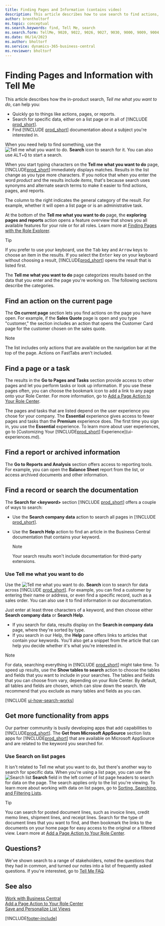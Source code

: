 ```yaml
---
title: Finding Pages and Information (contains video)
description: This article describes how to use search to find actions, pages, reports, documentation, and data, and other apps and consulting services.
author: brentholtorf
ms.topic: conceptual
ms.search.keywords: find, Tell Me, search
ms.search.form: TellMe, 9020, 9022, 9026, 9027, 9030, 9000, 9009, 9004, 9005, 9024, 9006, 9007, 9010, 9016, 9017
ms.date: 06/14/2023
ms.author: bholtorf
ms.service: dynamics-365-business-central
ms.reviewer: bholtorf
---
```

# Finding Pages and Information with Tell Me

This article describes how the in-product search, *Tell me what you want to do*, can help you: 

* Quickly go to things like actions, pages, or reports.
* Search for specific data, either on a list page or in all of [!INCLUDE [prod_short](includes/prod_short.md)].
* Find [!INCLUDE [prod_short](includes/prod_short.md)] documentation about a subject you're interested in.

<!-- ![!VIDEO https://go.microsoft.com/fwlink/?linkid=2086048] -->

When you need help to find something, use the ![Tell me what you want to do.](media/ui-search/search.png "Search for Page or Report") **Search** icon to search for it. You can also use <kbd>ALT</kbd>+<kbd>Q</kbd> to start a search.

When you start typing characters on the **Tell me what you want to do** page, [!INCLUDE[prod_short](includes/prod_short.md)] immediately displays matches. Results in the list change as you type more characters. If you notice that when you enter the word *product* and the results include *items*, that's because search uses synonyms and alternate search terms to make it easier to find actions, pages, and reports.

The column to the right indicates the general category of the result. For example, whether it will open a list page or is an administrative task.  

At the bottom of the **Tell me what you want to do** page, the **exploring pages and reports** action opens a feature overview that shows you all available features for your role or for all roles. Learn more at [Finding Pages with the Role Explorer](ui-role-explorer.md).

> [!TIP]  
> If you prefer to use your keyboard, use the <kbd>Tab</kbd> key and <kbd>Arrow</kbd> keys to choose an item in the results. If you select the <kbd>Enter</kbd> key on your keyboard without choosing a result, [!INCLUDE[prod_short](includes/prod_short.md)] opens the result that is listed first.

The **Tell me what you want to do** page categorizes results based on the data that you enter and the page you're working on. The following sections describe the categories.

## Find an action on the current page

The **On current page** section lets you find actions on the page you have open. For example, if the **Sales Quote** page is open and you type "customer," the section includes an action that opens the Customer Card page for the customer chosen on the sales quote.

> [!NOTE]  
> The list includes only actions that are available on the navigation bar at the top of the page. Actions on FastTabs aren't included.  

## Find a page or a task

The results in the **Go to Pages and Tasks** section provide access to other pages and let you perform tasks or look up information. If you use these pages often, you can choose the bookmark icon to add a link to any page onto your Role Center. For more information, go to [Add a Page Action to Your Role Center](ui-bookmarks.md).

The pages and tasks that are listed depend on the user experience you chose for your company. The **Essential** experience gives access to fewer pages and tasks than the **Premium** experience does. The first time you sign in, you use the **Essential** experience. To learn more about user experiences, go to [Customizing Your [!INCLUDE[prod_short](includes/prod_short.md)] Experience](ui-experiences.md).

## Find a report or archived information

The **Go to Reports and Analysis** section offers access to reporting tools. For example, you can open the **Balance Sheet** report from the list, or access archived documents and other information.  

## Find a record or search the documentation

The **Search for \<keyword\>** section [!INCLUDE [prod_short](includes/prod_short.md)] offers a couple of ways to search:

* Use the **Search company data** action to search all pages in [!INCLUDE [prod_short](includes/prod_short.md)].
* Use the **Search Help** action to find an article in the Business Central documentation that contains your keyword.

  > [!NOTE]  
  > Your search results won't include documentation for third-party extensions.

### Use Tell me what you want to do

Use the ![Tell me what you want to do.](media/ui-search/search.png "Search for Page or Report") **Search** icon to search for data across [!INCLUDE [prod_short](includes/prod_short.md)]. For example, you can find a customer by entering their name or address, or even find a specific record, such as a sales order. You can also use it to find information in our documentation.

Just enter at least three characters of a keyword, and then choose either **Search company data** or **Search Help**.

* If you search for data, results display on the **Search in company data** page, where they're sorted by type.  
* If you search in our Help, the **Help** pane offers links to articles that contain your keywords. You'll also get a snippet from the article that can help you decide whether it's what you're interested in.

> [!NOTE]
> For data, searching everything in [!INCLUDE [prod_short](includes/prod_short.md)] might take time. To speed up results, use the **Show tables to search** action to choose the tables and fields that you want to include in your searches. The tables and fields that you can choose from vary, depending on your Role Center. By default, all tables and fields are chosen, which can slow down the search. We recommend that you exclude as many tables and fields as you can.

[!INCLUDE [ui-how-search-works](includes/ui-how-search-works.md)]

## Get more functionality from apps

Our partner community is busily developing apps that add capabilities to [!INCLUDE[prod_short](includes/prod_short.md)]. The **Get from Microsoft AppSource** section lists apps for [!INCLUDE[prod_short](includes/prod_short.md)] that are available on Microsoft AppSource and are related to the keyword you searched for.

### Use Search on list pages

It isn't related to Tell me what you want to do, but there's another way to search for specific data. When you're using a list page, you can use the ![Search list](media/ui-search/search-list.png "Search list icon") **Search** field in the left corner of list page headers to search for data on the page. The search applies only to the list you're viewing. To learn more about working with data on list pages, go to [Sorting, Searching, and Filtering Lists](ui-enter-criteria-filters.md).  

> [!TIP]
> You can search for posted document lines, such as invoice lines, credit memo lines, shipment lines, and receipt lines. Search for the type of document lines that you want to find, and then bookmark the links to the documents on your home page for easy access to the original or a filtered view. Learn more at [Add a Page Action to Your Role Center](ui-bookmarks.md).

## Questions?

We've shown search to a range of stakeholders, noted the questions that they had in common, and turned our notes into a list of frequently asked questions. If you're interested, go to [Tell Me FAQ](ui-search-faq.md).

## See also

[Work with Business Central](ui-work-product.md)  
[Add a Page Action to Your Role Center](ui-bookmarks.md)  
[Save and Personalize List Views](ui-views.md)  

[!INCLUDE[footer-include](includes/footer-banner.md)]
